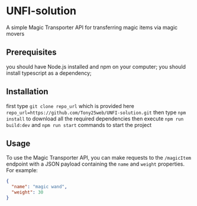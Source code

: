 # UNFI-solution
 A simple Magic Transporter API for transferring magic items via magic movers

## Prerequisites
you should have Node.js installed and npm on your computer;
you should install typescript as a dependency;
## Installation
first type ```git clone repo_url``` which is provided here ```repo_url=https://github.com/Tony25web/UNFI-solution.git``` then
type ```npm install``` to download all the required dependencies
then execute ```npm run build:dev``` and ```npm run start``` commands to start the project

## Usage
To use the Magic Transporter API, you can make requests to the `/magicItem` endpoint with a JSON payload containing the `name` and `weight` properties. For example:
```json
{
  "name": "magic wand",
  "weight": 30
}
